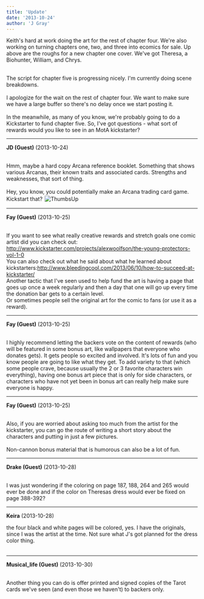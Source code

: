 ```yaml
---
title: 'Update'
date: '2013-10-24'
author: 'J Gray'
---
```


Keith's hard at work doing the art for the rest of chapter four. We're also working on turning chapters one, two, and three into ecomics for sale. Up above are the roughs for a new chapter one cover. We've got Theresa, a Biohunter, William, and Chrys.<div><br></div><div>The script for chapter five is progressing nicely. I'm currently doing scene breakdowns.</div><div><br></div><div>I apologize for the wait on the rest of chapter four. We want to make sure we have a large buffer so there's no delay once we start posting it.</div><div><br></div><div>In the meanwhile, as many of you know, we're probably going to do a Kickstarter to fund chapter five. So, I've got questions - what sort of rewards would you like to see in an MotA kickstarter?</div>

---
**JD (Guest)** (2013-10-24)

<br> Hmm, maybe a hard copy Arcana reference booklet. Something that shows various Arcanas, their known traits and associated cards. Strengths and weaknesses, that sort of thing.<br><br>Hey, you know, you could potentially make an Arcana trading card game. Kickstart that? <img alt=" ThumbsUp " src=" //smilies/thumbsup.gif " border="0" hspace="2" vspace="2"><br>

---
**Fay (Guest)** (2013-10-25)

<br> If you want to see what really creative rewards and stretch goals one comic artist did you can check out: http://www.kickstarter.com/projects/alexwoolfson/the-young-protectors-vol-1-0 <br>You can also check out what he said about what he learned about kickstarters:http://www.bleedingcool.com/2013/06/10/how-to-succeed-at-kickstarter/<br>Another tactic that I've seen used to help fund the art is having a page that goes up once a week regularly and then a day that one will go up every time the donation bar gets to a certain level. <br>Or sometimes people sell the original art for the comic to fans (or use it as a reward).<br>

---
**Fay (Guest)** (2013-10-25)

<br> I highly recommend letting the backers vote on the content of rewards (who will be featured in some bonus art, like wallpapers that everyone who donates gets). It gets people so excited and involved. It's lots of fun and you know people are going to like what they get. To add variety to that (which some people crave, because usually the 2 or 3 favorite characters win everything), having one bonus art piece that is only for side characters, or characters who have not yet been in bonus art can really help make sure everyone is happy.<br>

---
**Fay (Guest)** (2013-10-25)

<br> Also, if you are worried about asking too much from the artist for the kickstarter, you can go the route of writing a short story about the characters and putting in just a few pictures.<br><br>Non-cannon bonus material that is humorous can also be a lot of fun.<br>

---
**Drake (Guest)** (2013-10-28)

<br> I was just wondering if the coloring on page 187, 188, 264 and 265 would ever be done and if the color on Theresas dress would ever be fixed on page 388-392?

---
**Keira** (2013-10-28)

the four black and white pages will be colored, yes. I have the originals, since I was the artist at the time. Not sure what J's got planned for the dress color thing.<br><br>

---
**Musical_life (Guest)** (2013-10-30)

<br> Another thing you can do is offer printed and signed copies of the Tarot cards we've seen (and even those we haven't) to backers only.

